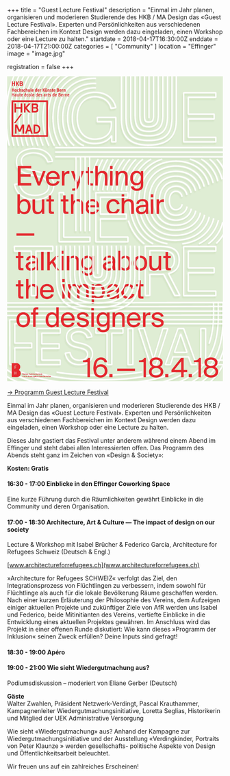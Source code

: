 +++
title = "Guest Lecture Festival"
description = "Einmal im Jahr planen, organisieren und moderieren Studierende des HKB / MA Design das «Guest Lecture Festival». Experten und Persönlichkeiten aus verschiedenen Fachbereichen im Kontext Design werden dazu eingeladen, einen Workshop oder eine Lecture zu halten."
startdate = 2018-04-17T16:30:00Z
enddate = 2018-04-17T21:00:00Z
categories = [ "Community" ]
location = "Effinger"
image = "image.jpg"

registration = false
+++

![Guest Lecture](image.jpg)

<a target="_blank" href="GuestLectureFestival-Programm.pdf" class="btn btn-mod btn-round btn-medium">&rarr; Programm Guest Lecture Festival</a>

Einmal im Jahr planen, organisieren und moderieren Studierende des HKB / MA Design das «Guest Lecture Festival». Experten und Persönlichkeiten aus verschiedenen Fachbereichen im Kontext Design werden dazu eingeladen, einen Workshop oder eine Lecture zu halten.

Dieses Jahr gastiert das Festival unter anderem während einem Abend im Effinger und steht dabei allen Interessierten offen. Das Programm des Abends steht ganz im Zeichen von «Design & Society»:

**Kosten: Gratis**

#### 16:30 - 17:00  Einblicke in den Effinger Coworking Space

Eine kurze Führung durch die Räumlichkeiten gewährt Einblicke
in die Community und deren Organisation.

#### 17:00 - 18:30 Architecture, Art & Culture — The impact of design on our society

Lecture & Workshop mit Isabel Brücher & Federico García, Architecture for Refugees Schweiz (Deutsch & Engl.)

[www.architectureforrefugees.ch](www.architectureforrefugees.ch)

»Architecture for Refugees SCHWEIZ« verfolgt das Ziel, den Integrationsprozess von Flüchtlingen zu verbessern, indem sowohl für Flüchtlinge als auch für die lokale Bevölkerung Räume geschaffen werden. Nach einer kurzen Erläuterung der Philosophie des Vereins, dem Aufzeigen einiger aktuellen Projekte und zukünftiger Ziele von AfR werden uns Isabel und Federico, beide Mitinitianten des Vereins, vertiefte Einblicke in die Entwicklung eines aktuellen Projektes gewähren. Im Anschluss wird das Projekt in einer offenen Runde diskutiert: Wie kann dieses »Programm der Inklusion« seinen Zweck erfüllen? Deine Inputs sind gefragt!

#### 18:30 - 19:00 Apéro


#### 19:00 - 21:00 Wie sieht Wiedergutmachung aus? 

Podiumsdiskussion – moderiert von Eliane Gerber (Deutsch)

**Gäste**   
Walter Zwahlen, Präsident Netzwerk-Verdingt,
Pascal Krauthammer, Kampagnenleiter Wiedergutmachungsinitiative,
Loretta Seglias, Historikerin und Mitglied der UEK Administrative Versorgung

Wie sieht «Wiedergutmachung» aus? Anhand der Kampagne
zur Wiedergutmachungsinitiative und der Ausstellung «Verdingkinder,
Portraits von Peter Klaunze » werden gesellschafts-
politische Aspekte von Design und Öffentlichkeitsarbeit beleuchtet.



Wir freuen uns auf ein zahlreiches Erscheinen!

